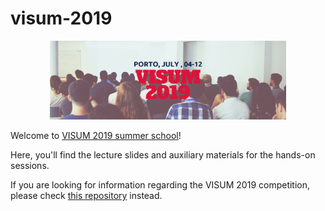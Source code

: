 # visum-2019
<p align="center">
  <img src='visum_2019.png', width="75%">
</p>

Welcome to [VISUM 2019 summer school](http://visum.inesctec.pt)!

Here, you'll find the lecture slides and auxiliary materials for the hands-on sessions.

If you are looking for information regarding the VISUM 2019 competition, please check [this repository](https://github.com/visum-summerschool/visum-competition2019) instead.
